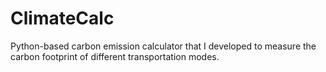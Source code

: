 # ClimateCalc
Python-based carbon emission calculator that I developed to measure the carbon footprint of different transportation modes.

